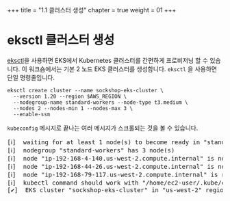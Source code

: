 +++
title = "1.1 클러스터 생성"
chapter = true
weight = 01
+++

# eksctl 클러스터 생성 


[eksctl](https://eksctl.io/introduction/)을 사용하면 EKS에서 Kubernetes 클러스터를 간편하게 프로비저닝 할 수 있습니다. 이 워크숍에서는 기본 2 노드 EKS 클러스터를 생성합니다. `eksctl` 을 사용하면 단일 명령줄입니다.


```
eksctl create cluster --name sockshop-eks-cluster \
  --version 1.20 --region $AWS_REGION \
  --nodegroup-name standard-workers --node-type t3.medium \
  --nodes 2 --nodes-min 1 --nodes-max 3 \
  --enable-ssm
```

`kubeconfig` 메시지로 끝나는 여러 메시지가 스크롤되는 것을 볼 수 있습니다.

<pre>
[ℹ]  waiting for at least 1 node(s) to become ready in "standard-workers"
[ℹ]  nodegroup "standard-workers" has 3 node(s)
[ℹ]  node "ip-192-168-4-140.us-west-2.compute.internal" is not ready
[ℹ]  node "ip-192-168-44-26.us-west-2.compute.internal" is not ready
[ℹ]  node "ip-192-168-79-117.us-west-2.compute.internal" is ready
[ℹ]  kubectl command should work with "/home/ec2-user/.kube/config", try 'kubectl get nodes'
[✔]  EKS cluster "sockshop-eks-cluster" in "us-west-2" region is ready
</pre>
